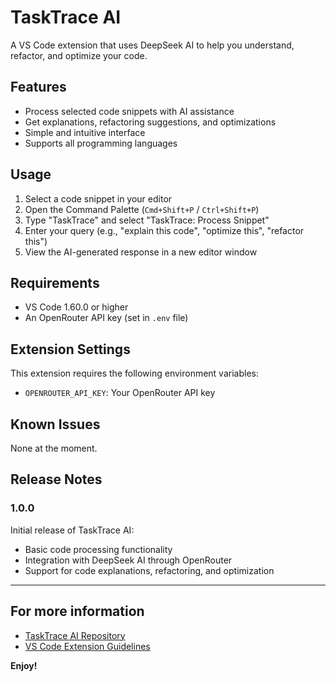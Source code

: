 # TaskTrace AI

A VS Code extension that uses DeepSeek AI to help you understand, refactor, and optimize your code.

## Features

- Process selected code snippets with AI assistance
- Get explanations, refactoring suggestions, and optimizations
- Simple and intuitive interface
- Supports all programming languages

## Usage

1. Select a code snippet in your editor
2. Open the Command Palette (`Cmd+Shift+P` / `Ctrl+Shift+P`)
3. Type "TaskTrace" and select "TaskTrace: Process Snippet"
4. Enter your query (e.g., "explain this code", "optimize this", "refactor this")
5. View the AI-generated response in a new editor window

## Requirements

- VS Code 1.60.0 or higher
- An OpenRouter API key (set in `.env` file)

## Extension Settings

This extension requires the following environment variables:
- `OPENROUTER_API_KEY`: Your OpenRouter API key

## Known Issues

None at the moment.

## Release Notes

### 1.0.0

Initial release of TaskTrace AI:
- Basic code processing functionality
- Integration with DeepSeek AI through OpenRouter
- Support for code explanations, refactoring, and optimization

---

## For more information

* [TaskTrace AI Repository](https://github.com/yourusername/tasktrace-ai)
* [VS Code Extension Guidelines](https://code.visualstudio.com/api/references/extension-guidelines)

**Enjoy!**